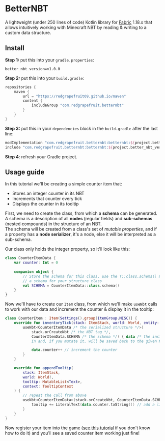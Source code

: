 
# BetterNBT

A lightweight (under 250 lines of code) Kotlin library for [Fabric](https://fabricmc.net) 1.18.x that allows intuitively working
with Minecraft NBT by reading & writing to a custom data structure.

## Install

**Step 1:** put this into your `gradle.properties`:

```properties
better_nbt_version=v1.0.0
```

**Step 2:** put this into your `build.gradle`:

```groovy
repositories {
    maven {
        url = "https://redgrapefruit09.github.io/maven"
        content {
            includeGroup "com.redgrapefruit.betternbt"
        }
    }
}
```

**Step 3:** put this in your `dependencies` block in the `build.gradle` after the last line:

```groovy
modImplementation "com.redgrapefruit.betternbt:betternbt:${project.better_nbt_version}"
include "com.redgrapefruit.betternbt:betternbt:${project.better_nbt_version}"
```

**Step 4**: refresh your Gradle project.

## Usage guide

In this tutorial we'll be creating a simple counter item that:

- Stores an integer counter in its NBT
- Increments that counter every tick
- Displays the counter in its tooltip

First, we need to create the class, from which a **schema** can be generated.
A schema is a description of all **nodes** (regular fields) and **sub-schemas** (nested compounds) in the structure of an NBT.\
The schema will be created from a class's set of _mutable properties_, and if a property has a **node serializer**,
it's a node, else it will be interpreted as a sub-schema.

Our class only holds the integer property, so it'll look like this:

```kotlin
class CounterItemData {
    var counter: Int = 0
    
    companion object {
        // Store the schema for this class, use the T::class.schema() method to get
        // a schema for your structure class
        val SCHEMA = CounterItemData::class.schema()
    }
}
```

Now we'll have to create our `Item` class, from which we'll make `useNbt` calls to work with our data
and increment the counter & display it in the tooltip:

```kotlin
class CounterItem : Item(Settings().group(ItemGroup.MISC)) {
    override fun inventoryTick(stack: ItemStack, world: World, entity: Entity, slot: Int, selected: Boolean) {
        useNbt<CounterItemData /* the serialized structure */>(
            stack.orCreateNbt /* the NBT tag */,
            CounterItemData.SCHEMA /* the schema */) { data /* the instance of your structure, which has the data read
            in and, if you mutate it, will be saved back to the given NBT tag */ ->

            data.counter++ // increment the counter
        }
    }

    override fun appendTooltip(
        stack: ItemStack,
        world: World?,
        tooltip: MutableList<Text>,
        context: TooltipContext
    ) {
        // repeat the call from above
        useNbt<CounterItemData>(stack.orCreateNbt, CounterItemData.SCHEMA) { data ->
            tooltip += LiteralText(data.counter.toString()) // add a literal text with the counter to the item's tooltip
        }
    }
}
```

Now register your item into the game ([see this tutorial](https://fabricmc.net/wiki/tutorial:items) if you don't know how
to do it) and you'll see a saved counter item working just fine!
